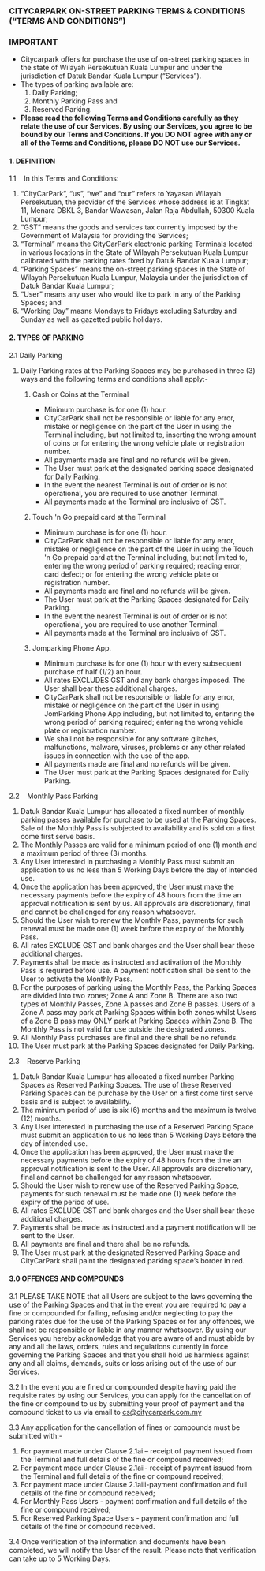 ### CITYCARPARK ON-STREET PARKING TERMS & CONDITIONS (“TERMS AND CONDITIONS”)

### IMPORTANT


*   Citycarpark offers for purchase the use of on-street parking spaces in the state of Wilayah Persekutuan Kuala Lumpur and under the jurisdiction of Datuk Bandar Kuala Lumpur (“Services”).
*   The types of parking available are:
    1.  Daily Parking;
    2.  Monthly Parking Pass and
    3.  Reserved Parking.
*   **Please read the following Terms and Conditions carefully as they relate the use of our Services. By using our Services, you agree to be bound by our Terms and Conditions. If you DO NOT agree with any or all of the Terms and Conditions, please DO NOT use our Services.**



#### 1\. DEFINITION

1.1    In this Terms and Conditions:



1.  “CityCarPark”, “us”, “we” and “our” refers to Yayasan Wilayah Persekutuan, the provider of the Services whose address is at Tingkat 11, Menara DBKL 3, Bandar Wawasan, Jalan Raja Abdullah, 50300 Kuala Lumpur;
2.  “GST” means the goods and services tax currently imposed by the Government of Malaysia for providing the Services;
3.  “Terminal” means the CityCarPark electronic parking Terminals located in various locations in the State of Wilayah Persekutuan Kuala Lumpur calibrated with the parking rates fixed by Datuk Bandar Kuala Lumpur;
4.  “Parking Spaces” means the on-street parking spaces in the State of Wilayah Persekutuan Kuala Lumpur, Malaysia under the jurisdiction of Datuk Bandar Kuala Lumpur;
5.  “User” means any user who would like to park in any of the Parking Spaces; and
6.  “Working Day” means Mondays to Fridays excluding Saturday and Sunday as well as gazetted public holidays. 



#### 2\. TYPES OF PARKING

2.1 Daily Parking



1.  Daily Parking rates at the Parking Spaces may be purchased in three (3) ways and the following terms and conditions shall apply:-  

    1.  Cash or Coins at the Terminal
        *   Minimum purchase is for one (1) hour.
        *   CityCarPark shall not be responsible or liable for any error, mistake or negligence on the part of the User in using the Terminal including, but not limited to, inserting the wrong amount of coins or for entering the wrong vehicle plate or registration number.
        *   All payments made are final and no refunds will be given.
        *   The User must park at the designated parking space designated for Daily Parking.
        *   In the event the nearest Terminal is out of order or is not operational, you are required to use another Terminal.
        *   All payments made at the Terminal are inclusive of GST.  

    2.  Touch 'n Go prepaid card at the Terminal
        *   Minimum purchase is for one (1) hour.
        *   CityCarPark shall not be responsible or liable for any error, mistake or negligence on the part of the User in using the Touch 'n Go prepaid card at the Terminal including, but not limited to, entering the wrong period of parking required; reading error; card defect; or for entering the wrong vehicle plate or registration number.
        *   All payments made are final and no refunds will be given.
        *   The User must park at the Parking Spaces designated for Daily Parking.
        *   In the event the nearest Terminal is out of order or is not operational, you are required to use another Terminal.
        *   All payments made at the Terminal are inclusive of GST.  

    3.  Jomparking Phone App.
        *   Minimum purchase is for one (1) hour with every subsequent purchase of half (1/2) an hour.
        *   All rates EXCLUDES GST and any bank charges imposed. The User shall bear these additional charges.
        *   CityCarPark shall not be responsible or liable for any error, mistake or negligence on the part of the User in using JomParking Phone App including, but not limited to, entering the wrong period of parking required; entering the wrong vehicle plate or registration number.
        *   We shall not be responsible for any software glitches, malfunctions, malware, viruses, problems or any other related issues in connection with the use of the app.
        *   All payments made are final and no refunds will be given.
        *   The User must park at the Parking Spaces designated for Daily Parking.



2.2    Monthly Pass Parking



1.  Datuk Bandar Kuala Lumpur has allocated a fixed number of monthly parking passes available for purchase to be used at the Parking Spaces. Sale of the Monthly Pass is subjected to availability and is sold on a first come first serve basis.
2.  The Monthly Passes are valid for a minimum period of one (1) month and a maximum period of three (3) months.
3.  Any User interested in purchasing a Monthly Pass must submit an application to us no less than 5 Working Days before the day of intended use.
4.  Once the application has been approved, the User must make the necessary payments before the expiry of 48 hours from the time an approval notification is sent by us. All approvals are discretionary, final and cannot be challenged for any reason whatsoever.
5.  Should the User wish to renew the Monthly Pass, payments for such renewal must be made one (1) week before the expiry of the Monthly Pass.
6.  All rates EXCLUDE GST and bank charges and the User shall bear these additional charges.
7.  Payments shall be made as instructed and activation of the Monthly Pass is required before use. A payment notification shall be sent to the User to activate the Monthly Pass.
8.  For the purposes of parking using the Monthly Pass, the Parking Spaces are divided into two zones; Zone A and Zone B. There are also two types of Monthly Passes, Zone A passes and Zone B passes. Users of a Zone A pass may park at Parking Spaces within both zones whilst Users of a Zone B pass may ONLY park at Parking Spaces within Zone B. The Monthly Pass is not valid for use outside the designated zones.
9.  All Monthly Pass purchases are final and there shall be no refunds.
10.  The User must park at the Parking Spaces designated for Daily Parking.



2.3    Reserve Parking



1.  Datuk Bandar Kuala Lumpur has allocated a fixed number Parking Spaces as Reserved Parking Spaces. The use of these Reserved Parking Spaces can be purchase by the User on a first come first serve basis and is subject to availability.
2.  The minimum period of use is six (6) months and the maximum is twelve (12) months.
3.  Any User interested in purchasing the use of a Reserved Parking Space must submit an application to us no less than 5 Working Days before the day of intended use.
4.  Once the application has been approved, the User must make the necessary payments before the expiry of 48 hours from the time an approval notification is sent to the User. All approvals are discretionary, final and cannot be challenged for any reason whatsoever.
5.  Should the User wish to renew use of the Reserved Parking Space, payments for such renewal must be made one (1) week before the expiry of the period of use.
6.  All rates EXCLUDE GST and bank charges and the User shall bear these additional charges.
7.  Payments shall be made as instructed and a payment notification will be sent to the User.
8.  All payments are final and there shall be no refunds.
9.  The User must park at the designated Reserved Parking Space and CityCarPark shall paint the designated parking space’s border in red.  



#### 3.0 OFFENCES AND COMPOUNDS

3.1 PLEASE TAKE NOTE that all Users are subject to the laws governing the use of the Parking Spaces and that in the event you are required to pay a fine or compounded for failing, refusing and/or neglecting to pay the parking rates due for the use of the Parking Spaces or for any offences, we shall not be responsible or liable in any manner whatsoever. By using our Services you hereby acknowledge that you are aware of and must abide by any and all the laws, orders, rules and regulations currently in force governing the Parking Spaces and that you shall hold us harmless against any and all claims, demands, suits or loss arising out of the use of our Services.

3.2 In the event you are fined or compounded despite having paid the requisite rates by using our Services, you can apply for the cancellation of the fine or compound to us by submitting your proof of payment and the compound ticket to us via email to <span id="cloak80890">[cs@citycarpark.com.my](mailto:cs@citycarpark.com.my)</span> <script type="text/javascript">//<!-- document.getElementById('cloak80890').innerHTML = ''; var prefix = '&#109;a' + 'i&#108;' + '&#116;o'; var path = 'hr' + 'ef' + '='; var addy80890 = 'cs' + '&#64;'; addy80890 = addy80890 + 'c&#105;tyc&#97;rp&#97;rk' + '&#46;' + 'c&#111;m' + '&#46;' + 'my'; var addy_text80890 = 'cs' + '&#64;' + 'c&#105;tyc&#97;rp&#97;rk' + '&#46;' + 'c&#111;m' + '&#46;' + 'my'; document.getElementById('cloak80890').innerHTML += '<a ' + path + '\'' + prefix + ':' + addy80890 + '\'>'+addy_text80890+'<\/a>'; //--></script>

3.3 Any application for the cancellation of fines or compounds must be submitted with:-



1.  For payment made under Clause 2.1ai – receipt of payment issued from the Terminal and full details of the fine or compound received;
2.  For payment made under Clause 2.1aii- receipt of payment issued from the Terminal and full details of the fine or compound received;
3.  For payment made under Clause 2.1aiii-payment confirmation and full details of the fine or compound received;
4.  For Monthly Pass Users - payment confirmation and full details of the fine or compound received;
5.  For Reserved Parking Space Users - payment confirmation and full details of the fine or compound received.

3.4 Once verification of the information and documents have been completed, we will notify the User of the result. Please note that verification can take up to 5 Working Days.

